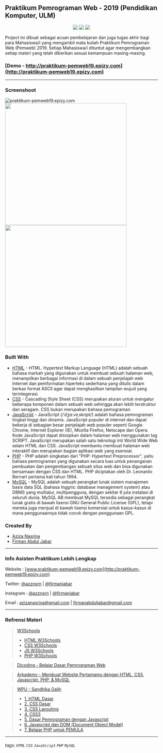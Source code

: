 ## Praktikum Pemrograman Web - 2019 (Pendidikan Komputer, ULM)

<p align="center">
  <img src="https://img.shields.io/badge/asprak-aziza-brightgreen">
  <img src="https://img.shields.io/badge/pemweb-2019-blue">
  <img src="https://img.shields.io/badge/asprak-firman-brightgreen">
</p>

Project ini dibuat sebagai acuan pembelajaran dan juga tugas akhir bagi para Mahasiswa/i yang mengambil mata kuliah Praktikum Pemrograman Web (Pemweb) 2019. Setiap Mahasiswa/i dituntut agar mengembangkan setiap materi yang telah diberikan sesuai kemampuan masing-masing.

### [Demo - http://praktikum-pemweb19.epizy.com](http://praktikum-pemweb19.epizy.com)

---

### Screenshoot
![praktikum-pemweb19.epizy.com](https://pbs.twimg.com/media/ELbVmDHVUAAlUvG?format=jpg&name=large)
<img src="https://pbs.twimg.com/media/ELbVmDZVAAA23Mg?format=png&name=small" height="400"/>
<img src="https://pbs.twimg.com/media/ELbVmDIVAAAAPgj?format=png&name=small" height="400"/>

### Built With
- [HTML](https://www.w3schools.com/html/) - HTML. Hypertext Markup Language (HTML) adalah sebuah bahasa markah yang digunakan untuk membuat sebuah halaman web, menampilkan berbagai informasi di dalam sebuah penjelajah web Internet dan pemformatan hiperteks sederhana yang ditulis dalam berkas format ASCII agar dapat menghasilkan tampilan wujud yang terintegerasi.
- [CSS](https://www.w3schools.com/css/) - Cascading Style Sheet (CSS) merupakan aturan untuk mengatur beberapa komponen dalam sebuah web sehingga akan lebih terstruktur dan seragam. CSS bukan merupakan bahasa pemograman.
- [JavaScript](https://www.javascript.com/) - JavaScript (_/ˈdʒɑːvəˌskrɪpt/_) adalah bahasa pemrograman tingkat tinggi dan dinamis. JavaScript populer di internet dan dapat bekerja di sebagian besar penjelajah web populer seperti Google Chrome, Internet Explorer (IE), Mozilla Firefox, Netscape dan Opera. Kode JavaScript dapat disisipkan dalam halaman web menggunakan tag SCRIPT. JavaScript merupakan salah satu teknologi inti World Wide Web selain HTML dan CSS. JavaScript membantu membuat halaman web interaktif dan merupakan bagian aplikasi web yang esensial.
- [PHP](https://www.php.net/) - PHP adalah singkatan dari "PHP: Hypertext Preprocessor", yaitu bahasa pemrograman yang digunakan secara luas untuk penanganan pembuatan dan pengembangan sebuah situs web dan bisa digunakan bersamaan dengan CSS dan HTML. PHP diciptakan oleh Dr. Leonardo Bernart pertama kali tahun 1994.
- [MySQL](https://www.mysql.com/) - MySQL adalah sebuah perangkat lunak sistem manajemen basis data SQL (bahasa Inggris: database management system) atau DBMS yang multialur, multipengguna, dengan sekitar 6 juta instalasi di seluruh dunia. MySQL AB membuat MySQL tersedia sebagai perangkat lunak gratis di bawah lisensi GNU General Public License (GPL), tetapi mereka juga menjual di bawah lisensi komersial untuk kasus-kasus di mana penggunaannya tidak cocok dengan penggunaan GPL.

### Created By
- [Aziza Nasrina](https://github.com/azznsrn)
- [Firman Abdul Jabar](https://github.com/firmanjabar)

---

### Info Asisten Praktikum Lebih Lengkap

Website : [www.praktikum-pemweb19.epizy.com](http://praktikum-pemweb19.epizy.com)

Twitter: [@azznsrn](https://twitter.com/azznsrn) | [@firmanjabar](https://twitter.com/firmanjabar)

Instagram : [@azznsrn](https://instagram.com/azznsrn) | [@firmanjabar](https://instagram.com/firmanjabar)

Email : [azizanasrina@gmail.com](mailto:azizanasrina@gmail.com) | [firmanabduljabar@gmail.com](mailto:firmanabduljabar@gmail.com)  

---

### Refrensi Materi
>[W3Schools](https://www.w3schools.com/)
>- [HTML W3Schools](https://www.w3schools.com/html/default.asp)
>- [CSS W3Schools](https://www.w3schools.com/css/default.asp)
>- [JS W3Schools](https://www.w3schools.com/js/default.asp)
>- [PHP W3Schools](https://www.w3schools.com/php/default.asp)

>[Dicoding - Belajar Dasar Pemrograman Web](https://www.dicoding.com/academies/123)

>[Arkademy - Membuat Website Pertamamu dengan HTML, CSS, Javascript, PHP, & MySQL](https://www.arkademy.com/detail/course/mulai-belajar-website-dengan-html)

>[WPU - Sandhika Galih](https://www.youtube.com/channel/UCkXmLjEr95LVtGuIm3l2dPg)
>- [1. HTML Dasar](https://www.youtube.com/playlist?list=PLFIM0718LjIVuONHysfOK0ZtiqUWvrx4F)
>- [2. CSS Dasar](https://www.youtube.com/playlist?list=PLFIM0718LjIUBrbm6Gdh6k7ZUvPIAZm7p)
>- [3. CSS Layouting](https://www.youtube.com/playlist?list=PLFIM0718LjIUu4Ju9GUL5zpLcuq08TKYr)
>- [4. CSS3](https://www.youtube.com/playlist?list=PLFIM0718LjIVCmrSWbZPKCccCkfFw-Naa)
>- [5. Dasar Pemrograman dengan Javascript](https://www.youtube.com/watch?v=RUTV_5m4VeI&list=PLFIM0718LjIWXagluzROrA-iBY9eeUt4w)
>- [6. Javascript dan DOM (Document Object Model)](https://www.youtube.com/watch?v=aT60R1cySLM&list=PLFIM0718LjIWB3YRoQbQh82ZewAGtE2-3)
>- [7. Belajar PHP untuk PEMULA](https://www.youtube.com/watch?v=l1W2OwV5rgY&list=PLFIM0718LjIUqXfmEIBE3-uzERZPh3vp6)

---

###### tags: `HTML` `CSS` `JavaScript` `PHP` `MySQL`
